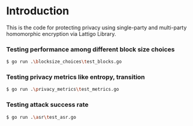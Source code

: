 # Introduction

This is the code for protecting privacy using single-party and multi-party homomorphic encryption via Lattigo Library.

### Testing performance among different block size choices
```bash
$ go run .\blocksize_choices\test_blocks.go
```

### Testing privacy metrics like entropy, transition
```bash
$ go run .\privacy_metrics\test_metrics.go
```

### Testing attack success rate
```bash
$ go run .\asr\test_asr.go
```